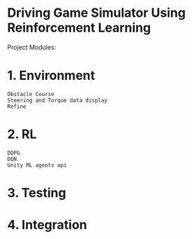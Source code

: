 # Driving Game Simulator Using Reinforcement Learning

Project Modules:

# 1. Environment
    Obstacle Course 
    Steering and Torque data display
    Refine


# 2. RL
    DDPG 
    DQN 
    Unity ML agents api 



# 3. Testing 


# 4. Integration



